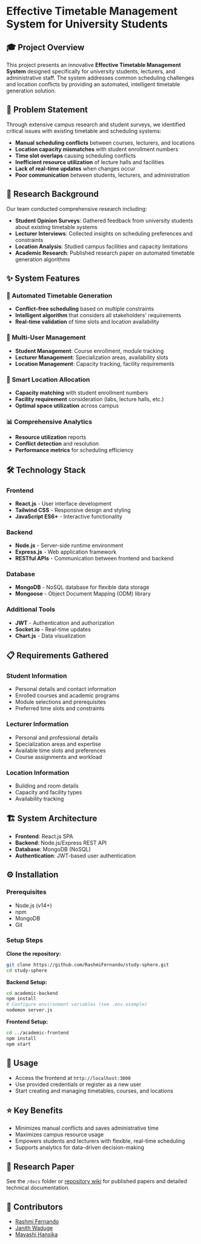 # Effective Timetable Management System for University Students

## 🎓 Project Overview

This project presents an innovative **Effective Timetable Management System** designed specifically for university students, lecturers, and administrative staff. The system addresses common scheduling challenges and location conflicts by providing an automated, intelligent timetable generation solution.

## 🎯 Problem Statement

Through extensive campus research and student surveys, we identified critical issues with existing timetable and scheduling systems:

- **Manual scheduling conflicts** between courses, lecturers, and locations
- **Location capacity mismatches** with student enrollment numbers
- **Time slot overlaps** causing scheduling conflicts
- **Inefficient resource utilization** of lecture halls and facilities
- **Lack of real-time updates** when changes occur
- **Poor communication** between students, lecturers, and administration

## 🔬 Research Background

Our team conducted comprehensive research including:

- **Student Opinion Surveys**: Gathered feedback from university students about existing timetable systems
- **Lecturer Interviews**: Collected insights on scheduling preferences and constraints
- **Location Analysis**: Studied campus facilities and capacity limitations
- **Academic Research**: Published research paper on automated timetable generation algorithms

## ✨ System Features

### 🔄 Automated Timetable Generation
- **Conflict-free scheduling** based on multiple constraints
- **Intelligent algorithm** that considers all stakeholders' requirements
- **Real-time validation** of time slots and location availability

### 👥 Multi-User Management
- **Student Management**: Course enrollment, module tracking
- **Lecturer Management**: Specialization areas, availability slots
- **Location Management**: Capacity tracking, facility requirements

### 🏫 Smart Location Allocation
- **Capacity matching** with student enrollment numbers
- **Facility requirement** consideration (labs, lecture halls, etc.)
- **Optimal space utilization** across campus

### 📊 Comprehensive Analytics
- **Resource utilization** reports
- **Conflict detection** and resolution
- **Performance metrics** for scheduling efficiency

## 🛠️ Technology Stack

### Frontend
- **React.js** - User interface development
- **Tailwind CSS** - Responsive design and styling
- **JavaScript ES6+** - Interactive functionality

### Backend
- **Node.js** - Server-side runtime environment
- **Express.js** - Web application framework
- **RESTful APIs** - Communication between frontend and backend

### Database
- **MongoDB** - NoSQL database for flexible data storage
- **Mongoose** - Object Document Mapping (ODM) library

### Additional Tools
- **JWT** - Authentication and authorization
- **Socket.io** - Real-time updates
- **Chart.js** - Data visualization

## 📋 Requirements Gathered

### Student Information
- Personal details and contact information
- Enrolled courses and academic programs
- Module selections and prerequisites
- Preferred time slots and constraints

### Lecturer Information
- Personal and professional details
- Specialization areas and expertise
- Available time slots and preferences
- Course assignments and workload

### Location Information
- Building and room details
- Capacity and facility types
- Availability tracking

## 🏗️ System Architecture

- **Frontend**: React.js SPA
- **Backend**: Node.js/Express REST API
- **Database**: MongoDB (NoSQL)
- **Authentication**: JWT-based user authentication

## ⚙️ Installation

### Prerequisites

- Node.js (v14+)
- npm
- MongoDB
- Git

### Setup Steps

**Clone the repository:**
```bash
git clone https://github.com/RashmiFernando/study-sphere.git
cd study-sphere
```

**Backend Setup:**
```bash
cd academic-backend
npm install
# Configure environment variables (see .env.example)
nodemon server.js
```

**Frontend Setup:**
```bash
cd ../academic-frontend
npm install
npm start
```

## 🚀 Usage

- Access the frontend at `http://localhost:3000`
- Use provided credentials or register as a new user
- Start creating and managing timetables, courses, and locations

## ⭐ Key Benefits

- Minimizes manual conflicts and saves administrative time
- Maximizes campus resource usage
- Empowers students and lecturers with flexible, real-time scheduling
- Supports analytics for data-driven decision-making

## 📄 Research Paper

See the `/docs` folder or [repository wiki](https://github.com/RashmiFernando/study-sphere/wiki) for published papers and detailed technical documentation.

## 👤 Contributors

- [Rashmi Fernando](https://github.com/RashmiFernando)
- [Janith Waduge](https://github.com/JanithWaduge)
- [Mayashi Hansika](https://github.com/DMDMHansika)

